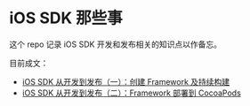 # iOS SDK 那些事

这个 repo 记录 iOS SDK 开发和发布相关的知识点以作备忘。

目前成文：

* [iOS SDK 从开发到发布（一）：创建 Framework 及持续构建]()
* [iOS SDK 从开发到发布（二）：Framework 部署到 CocoaPods]()